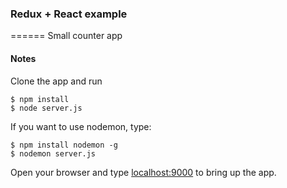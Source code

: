 ### Redux + React example
======
Small counter app 

#### Notes
Clone the app and run
```
$ npm install
$ node server.js 
```

If you want to use nodemon, type:
```
$ npm install nodemon -g
$ nodemon server.js
```


Open your browser and type [localhost:9000](http://localhost:9000/) to bring up the app. 
